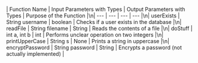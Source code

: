 | Function Name | Input Parameters with Types | Output Parameters with Types | Purpose of the Function |\n| --- | --- | --- | --- |\n| userExists | String username | boolean | Checks if a user exists in the database |\n| readFile | String filename | String | Reads the contents of a file |\n| doStuff | int a, int b | int | Performs unclear operation on two integers |\n| printUpperCase | String s | None | Prints a string in uppercase |\n| encryptPassword | String password | String | Encrypts a password (not actually implemented) |